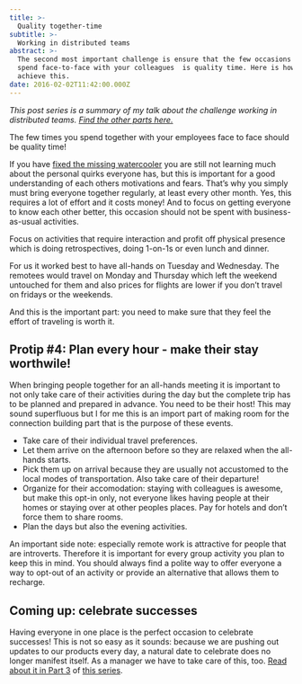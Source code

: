 ```yaml
---
title: >-
  Quality together-time
subtitle: >-
  Working in distributed teams
abstract: >-
  The second most important challenge is ensure that the few occasions you will
  spend face-to-face with your colleagues  is quality time. Here is how to
  achieve this.
date: 2016-02-02T11:42:00.000Z
---
```


_This post series is a summary of my talk about the challenge working in
distributed teams.
[Find the other parts here.](./working-in-distributed-teams-the-three-most-important-challenges/)_

The few times you spend together with your employees face to face should be
quality time!

If you have
[fixed the missing watercooler](./working-remote-fix-the-missing-watercooler/)
you are still not learning much about the personal quirks everyone has, but this
is important for a good understanding of each others motivations and fears.
That’s why you simply must bring everyone together regularly, at least every
other month. Yes, this requires a lot of effort and it costs money! And to focus
on getting everyone to know each other better, this occasion should not be spent
with business-as-usual activities.

Focus on activities that require interaction and profit off physical presence
which is doing retrospectives, doing 1-on-1s or even lunch and dinner.

For us it worked best to have all-hands on Tuesday and Wednesday. The remotees
would travel on Monday and Thursday which left the weekend untouched for them
and also prices for flights are lower if you don’t travel on fridays or the
weekends.

And this is the important part: you need to make sure that they feel the effort
of traveling is worth it.

## Protip #4: Plan every hour - make their stay worthwile!

When bringing people together for an all-hands meeting it is important to not
only take care of their activities during the day but the complete trip has to
be planned and prepared in advance. You need to be their host! This may sound
superfluous but I for me this is an import part of making room for the
connection building part that is the purpose of these events.

- Take care of their individual travel preferences.
- Let them arrive on the afternoon before so they are relaxed when the all-hands
  starts.
- Pick them up on arrival because they are usually not accustomed to the local
  modes of transportation. Also take care of their departure!
- Organize for their accomodation: staying with colleagues is awesome, but make
  this opt-in only, not everyone likes having people at their homes or staying
  over at other peoples places. Pay for hotels and don’t force them to share
  rooms.
- Plan the days but also the evening activities.

An important side note: especially remote work is attractive for people that are
introverts. Therefore it is important for every group activity you plan to keep
this in mind. You should always find a polite way to offer everyone a way to
opt-out of an activity or provide an alternative that allows them to recharge.

## Coming up: celebrate successes

Having everyone in one place is the perfect occasion to celebrate successes!
This is not so easy as it sounds: because we are pushing out updates to our
products every day, a natural date to celebrate does no longer manifest itself.
As a manager we have to take care of this, too.
[Read about it in Part 3](./working-remote-celebrate-successes/) of
[this series](./working-in-distributed-teams-the-three-most-important-challenges/).
